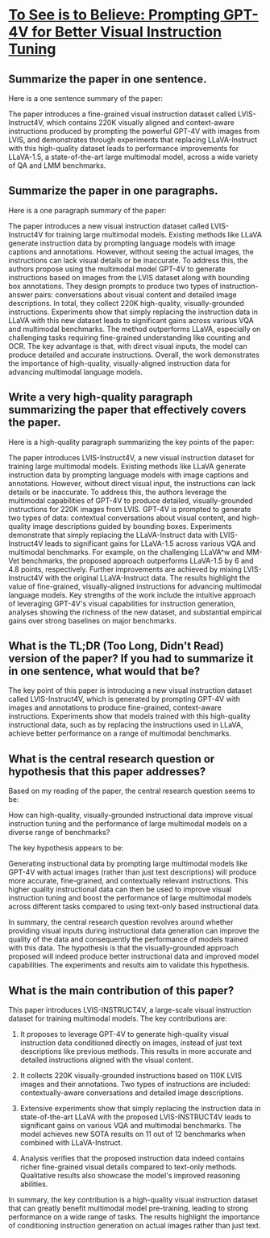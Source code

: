 # [To See is to Believe: Prompting GPT-4V for Better Visual Instruction   Tuning](https://arxiv.org/abs/2311.07574)

## Summarize the paper in one sentence.

 Here is a one sentence summary of the paper:

The paper introduces a fine-grained visual instruction dataset called LVIS-Instruct4V, which contains 220K visually aligned and context-aware instructions produced by prompting the powerful GPT-4V with images from LVIS, and demonstrates through experiments that replacing LLaVA-Instruct with this high-quality dataset leads to performance improvements for LLaVA-1.5, a state-of-the-art large multimodal model, across a wide variety of QA and LMM benchmarks.


## Summarize the paper in one paragraphs.

 Here is a one paragraph summary of the paper:

The paper introduces a new visual instruction dataset called LVIS-Instruct4V for training large multimodal models. Existing methods like LLaVA generate instruction data by prompting language models with image captions and annotations. However, without seeing the actual images, the instructions can lack visual details or be inaccurate. To address this, the authors propose using the multimodal model GPT-4V to generate instructions based on images from the LVIS dataset along with bounding box annotations. They design prompts to produce two types of instruction-answer pairs: conversations about visual content and detailed image descriptions. In total, they collect 220K high-quality, visually-grounded instructions. Experiments show that simply replacing the instruction data in LLaVA with this new dataset leads to significant gains across various VQA and multimodal benchmarks. The method outperforms LLaVA, especially on challenging tasks requiring fine-grained understanding like counting and OCR. The key advantage is that, with direct visual inputs, the model can produce detailed and accurate instructions. Overall, the work demonstrates the importance of high-quality, visually-aligned instruction data for advancing multimodal language models.


## Write a very high-quality paragraph summarizing the paper that effectively covers the paper.

 Here is a high-quality paragraph summarizing the key points of the paper:

The paper introduces LVIS-Instruct4V, a new visual instruction dataset for training large multimodal models. Existing methods like LLaVA generate instruction data by prompting language models with image captions and annotations. However, without direct visual input, the instructions can lack details or be inaccurate. To address this, the authors leverage the multimodal capabilities of GPT-4V to produce detailed, visually-grounded instructions for 220K images from LVIS. GPT-4V is prompted to generate two types of data: contextual conversations about visual content, and high-quality image descriptions guided by bounding boxes. Experiments demonstrate that simply replacing the LLaVA-Instruct data with LVIS-Instruct4V leads to significant gains for LLaVA-1.5 across various VQA and multimodal benchmarks. For example, on the challenging LLaVA^w and MM-Vet benchmarks, the proposed approach outperforms LLaVA-1.5 by 6 and 4.8 points, respectively. Further improvements are achieved by mixing LVIS-Instruct4V with the original LLaVA-Instruct data. The results highlight the value of fine-grained, visually-aligned instructions for advancing multimodal language models. Key strengths of the work include the intuitive approach of leveraging GPT-4V's visual capabilities for instruction generation, analyses showing the richness of the new dataset, and substantial empirical gains over strong baselines on major benchmarks.


## What is the TL;DR (Too Long, Didn't Read) version of the paper? If you had to summarize it in one sentence, what would that be?

 The key point of this paper is introducing a new visual instruction dataset called LVIS-Instruct4V, which is generated by prompting GPT-4V with images and annotations to produce fine-grained, context-aware instructions. Experiments show that models trained with this high-quality instructional data, such as by replacing the instructions used in LLaVA, achieve better performance on a range of multimodal benchmarks.


## What is the central research question or hypothesis that this paper addresses?

 Based on my reading of the paper, the central research question seems to be: 

How can high-quality, visually-grounded instructional data improve visual instruction tuning and the performance of large multimodal models on a diverse range of benchmarks?

The key hypothesis appears to be:

Generating instructional data by prompting large multimodal models like GPT-4V with actual images (rather than just text descriptions) will produce more accurate, fine-grained, and contextually relevant instructions. This higher quality instructional data can then be used to improve visual instruction tuning and boost the performance of large multimodal models across different tasks compared to using text-only based instructional data.

In summary, the central research question revolves around whether providing visual inputs during instructional data generation can improve the quality of the data and consequently the performance of models trained with this data. The hypothesis is that the visually-grounded approach proposed will indeed produce better instructional data and improved model capabilities. The experiments and results aim to validate this hypothesis.


## What is the main contribution of this paper?

 This paper introduces LVIS-INSTRUCT4V, a large-scale visual instruction dataset for training multimodal models. The key contributions are:

1. It proposes to leverage GPT-4V to generate high-quality visual instruction data conditioned directly on images, instead of just text descriptions like previous methods. This results in more accurate and detailed instructions aligned with the visual content. 

2. It collects 220K visually-grounded instructions based on 110K LVIS images and their annotations. Two types of instructions are included: contextually-aware conversations and detailed image descriptions. 

3. Extensive experiments show that simply replacing the instruction data in state-of-the-art LLaVA with the proposed LVIS-INSTRUCT4V leads to significant gains on various VQA and multimodal benchmarks. The model achieves new SOTA results on 11 out of 12 benchmarks when combined with LLaVA-Instruct.

4. Analysis verifies that the proposed instruction data indeed contains richer fine-grained visual details compared to text-only methods. Qualitative results also showcase the model's improved reasoning abilities.

In summary, the key contribution is a high-quality visual instruction dataset that can greatly benefit multimodal model pre-training, leading to strong performance on a wide range of tasks. The results highlight the importance of conditioning instruction generation on actual images rather than just text.

